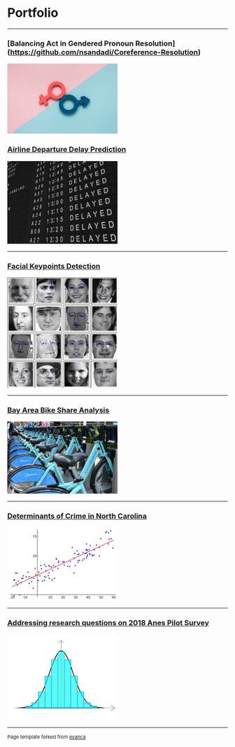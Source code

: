 # Portfolio

---
### [Balancing Act in Gendered Pronoun Resolution] (https://github.com/nsandadi/Coreference-Resolution)
<img src="images/genderequality.jpeg?raw=true" width="50%" height="50%"/> 

### [Airline Departure Delay Prediction](/airline_delay_pred.md)
<img src="images/Delayed.jpg?raw=true" width="50%" height="50%"/>

---
### [Facial Keypoints Detection](/facial_keypoints_detection.md)
<img src="images/Facial_Keypoints_Kaggle2.png?raw=true" width="50%" height="50%"/>

---
### [Bay Area Bike Share Analysis](/pdf/BayArea_Bikeshare_Analysis.pdf)
<img src="images/BikeShare.jpg?raw=true" width="50%" height="50%"/>

---
### [Determinants of Crime in North Carolina](/pdf/Lab3-DeterminantsOfCrime.pdf)
<img src="images/Linear_regression.png?raw=true" width="50%" height="50%"/>

---

### [Addressing research questions on 2018 Anes Pilot Survey](/pdf/Lab2-ComparingMeans.pdf)
<img src="images/histogram-normal-distribution.png?raw=true" width="50%" height="50%"/>





---
<p style="font-size:11px">Page template forked from <a href="https://github.com/evanca/quick-portfolio">evanca</a></p>

